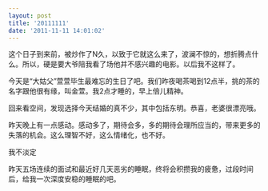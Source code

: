 ```yaml
---
layout: post
title: '20111111'
date: '2011-11-11 14:01:02'
---
```



 这个日子到来前，被炒作了N久，以致于它就这么来了，波澜不惊的，想折腾点什么。所以，硬是要大爷陪我看了场他并不感兴趣的电影。以后我不这样了。

 今天是“大姑父”萱萱毕生最难忘的生日了吧。我们昨夜喝茶喝到12点半，挑的茶的名字跟他很有缘，叫金萱。我2点才睡的，早上倍儿精神。

 回来看空间，发现选择今天结婚的真不少，其中包括东明。恭喜，老婆很漂亮哦。

 昨天晚上有一点感动。感动多了，期待会多，多的期待会理所应当的，带来更多的失落的机会。这么理智不好，这么情绪化，也不好。

 我不淡定

 昨天五场连续的面试和最近好几天恶劣的睡眠，终将会积攒我的疲惫，过段时间后，给我一次深度安稳的睡眠的吧。


